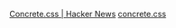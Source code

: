 
[Concrete.css | Hacker News](https://news.ycombinator.com/item?id=39297949)
[concrete.css](https://concrete.style/)
